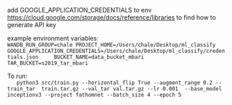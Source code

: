 add GOOGLE_APPLICATION_CREDENTIALS to env      
https://cloud.google.com/storage/docs/reference/libraries to find how to generate API key

example environment variables:    
``
WANDB_RUN_GROUP=chale
PROJECT_HOME=/Users/chale/Desktop/ml_classify
GOOGLE_APPLICATION_CREDENTIALS=/Users/chale/Desktop/ml_classify/credentials.json    
BUCKET_NAME=data_bucket_mbari
TAR_BUCKET=s2019_tar_mbari
``    
    
To run:   
``   
python3 src/train.py --horizontal_flip True --augment_range 0.2 --train_tar 
train.tar.gz --val_tar val.tar.gz --lr 0.001  --base_model inceptionv3 --project fathomnet --batch_size 4 --epoch 5
``


